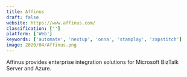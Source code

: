 ```yaml
---
title: Affinus
draft: false 
website: https://www.affinus.com/
classification: ['']
platform: ['Web']
keywords: ['automate', 'nextup', 'onna', 'stamplay', 'zapstitch']
image: 2020/04/Affinus.png
---
```

Affinus provides enterprise integration solutions for Microsoft BizTalk Server and Azure.